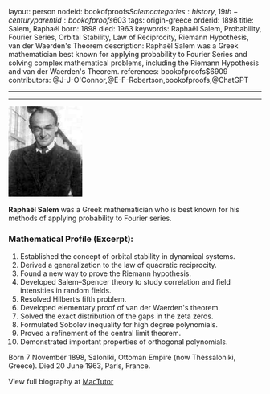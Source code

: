 layout: person
nodeid: bookofproofs$Salem
categories: history,19th-century
parentid: bookofproofs$603
tags: origin-greece
orderid: 1898
title: Salem, Raphaël
born: 1898
died: 1963
keywords: Raphaël Salem, Probability, Fourier Series, Orbital Stability, Law of Reciprocity, Riemann Hypothesis, van der Waerden's Theorem
description: Raphaël Salem was a Greek mathematician best known for applying probability to Fourier Series and solving complex mathematical problems, including the Riemann Hypothesis and van der Waerden's Theorem.
references: bookofproofs$6909
contributors: @J-J-O'Connor,@E-F-Robertson,bookofproofs,@ChatGPT

---



---

![Salem.jpg](https://github.com/bookofproofs/bookofproofs.github.io/blob/main/_sources/_assets/images/portraits/Salem.jpg?raw=true)

**Raphaël Salem** was a Greek mathematician who is best known for his methods of applying probability to Fourier series.

### Mathematical Profile (Excerpt):
1. Established the concept of orbital stability in dynamical systems.
2. Derived a generalization to the law of quadratic reciprocity. 
3. Found a new way to prove the Riemann hypothesis.
4. Developed Salem–Spencer theory to study correlation and field intensities in random fields.
5. Resolved Hilbert’s fifth problem. 
6. Developed elementary proof of van der Waerden's theorem. 
7. Solved the exact distribution of the gaps in the zeta zeros. 
8. Formulated Sobolev inequality for high degree polynomials. 
9. Proved a refinement of the central limit theorem. 
10. Demonstrated important properties of orthogonal polynomials.

Born 7 November 1898, Saloniki, Ottoman Empire (now Thessaloniki, Greece). Died 20 June 1963, Paris, France.

View full biography at [MacTutor](https://mathshistory.st-andrews.ac.uk/Biographies/Salem/)
